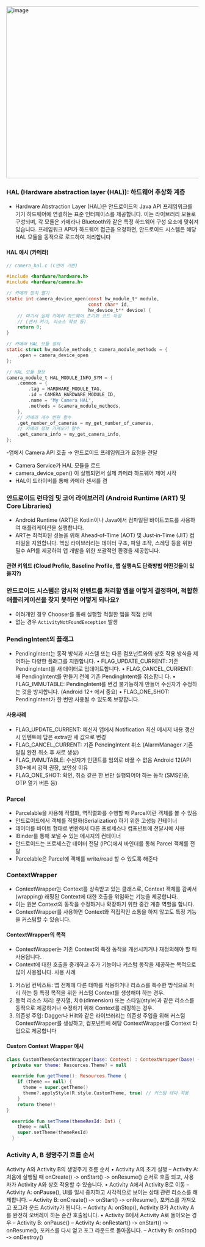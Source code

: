 <img width="519" height="451" alt="image" src="https://github.com/user-attachments/assets/785aa40a-4c75-4bd1-bb66-1cc2a63fb663" />

### HAL (Hardware abstraction layer (HAL)): 하드웨어 추상화 계층
- Hardware Abstraction Layer (HAL)은 안드로이드의 Java API 프레임워크를 기기 하드웨어에 연결하는 표준
인터페이스를 제공합니다. 이는 라이브러리 모듈로 구성되며, 각 모듈은 카메라나
Bluetooth와 같은 특정 하드웨어 구성 요소에 맞춰져 있습니다. 프레임워크 API가
하드웨어 접근을 요청하면, 안드로이드 시스템은 해당 HAL 모듈을 동적으로 로드하여 처리합니다

#### HAL 예시 (카메라)
```.c
// camera_hal.c (C언어 기반)

#include <hardware/hardware.h>
#include <hardware/camera.h>

// 카메라 장치 열기
static int camera_device_open(const hw_module_t* module,
                              const char* id,
                              hw_device_t** device) {
    // 여기서 실제 카메라 하드웨어 초기화 코드 작성
    // (센서 켜기, 리소스 확보 등)
    return 0;
}

// 카메라 HAL 모듈 정의
static struct hw_module_methods_t camera_module_methods = {
    .open = camera_device_open
};

// HAL 모듈 정보
camera_module_t HAL_MODULE_INFO_SYM = {
    .common = {
        .tag = HARDWARE_MODULE_TAG,
        .id = CAMERA_HARDWARE_MODULE_ID,
        .name = "My Camera HAL",
        .methods = &camera_module_methods,
    },
    // 카메라 개수 반환 함수
    .get_number_of_cameras = my_get_number_of_cameras,
    // 카메라 정보 가져오기 함수
    .get_camera_info = my_get_camera_info,
};

```

-앱에서 Camera API 호출 → 안드로이드 프레임워크가 요청을 전달
- Camera Service가 HAL 모듈을 로드
- camera_device_open() 이 실행되면서 실제 카메라 하드웨어 제어 시작
- HAL이 드라이버를 통해 카메라 센서를 켬

### 안드로이드 런타임 및 코어 라이브러리 (Android Runtime (ART) 및 Core Libraries)
- Android Runtime (ART)은 Kotlin이나 Java에서 컴파일된 바이트코드를 사용하여 애플리케이션을 실행합니다.
- ART는 최적화된 성능을 위해 Ahead‑of‑Time (AOT) 및 Just‑in‑Time (JIT) 컴파일을 지원합니다. 핵심 라이브러리는 데이터 구조, 파일 조작,
스레딩 등을 위한 필수 API를 제공하여 앱 개발을 위한 포괄적인 환경을 제공합니다.
#### 관련 키워드 (Cloud Profile, Baseline Profile, 앱 실행속도 단축방법 어떤것들이 있을지?)

### 안드로이드 시스템은 암시적 인텐트를 처리할 앱을 어떻게 결정하며, 적합한 애플리케이션을 찾지 못하면 어떻게 되나요?
- 여러개인 경우 Chooser를 통해 실행할 적절한 앱을 직접 선택
- 없는 경우 `ActivityNotFoundException` 발생


### PendingIntent의 플래그
- PendingIntent는 동작 방식과 시스템 또는 다른 컴포넌트와의 상호 작용 방식을 제어하는
다양한 플래그를 지원합니다.
• FLAG_UPDATE_CURRENT: 기존 PendingIntent를 새 데이터로 업데이트합니다.
• FLAG_CANCEL_CURRENT: 새 PendingIntent를 만들기 전에 기존 PendingIntent를 취소합니
다.
• FLAG_IMMUTABLE: PendingIntent를 변경 불가능하게 만들어 수신자가 수정하는 것을
방지합니다. (Android 12+ 에서 중요)
• FLAG_ONE_SHOT: PendingIntent가 한 번만 사용될 수 있도록 보장합니다.

#### 사용사례
- FLAG_UPDATE_CURRENT: 메신저 앱에서 Notification 최신 메시지 내용 갱신 시 인텐트에 담은 extra만 새 값으로 변경
- FLAG_CANCEL_CURRENT: 기존 PendingIntent 취소 (AlarmManager 기존 알림 완전 취소 후 새로 생성)
- FLAG_IMMUTABLE: 수신자가 인텐트를 임의로 바꿀 수 없음 Android 12(API 31)+에서 강력 권장, 보안상 이유
- FLAG_ONE_SHOT: 확인, 취소 같은 한 번만 실행되어야 하는 동작 (SMS인증, OTP 열기 버튼 등)

### Parcel
- Parcelable을 사용해 직렬화, 역직렬화를 수행할 때 Parcel이란 객체를 볼 수 있음
- 안드로이드에서 객체를 직렬화(Serialization) 하기 위한 고성능 컨테이너
- 데이터를 바이트 형태로 변환해서 다른 프로세스나 컴포넌트에 전달시에 사용
- IBinder를 통해 보낼 수 있는 메시지의 컨테이너
- 안드로이드는 프로세스간 데이터 전달 (IPC)에서 바인더를 통해 Parcel 객체를 전달
- Parcelable은 Parcel에 객체를 write/read 할 수 있도록 해준다

### ContextWrapper
- ContextWrapper는 Context를 상속받고 있는 클래스로, Context 객체를 감싸서(wrapping) 래핑된 Context에 대한 호출을 위임하는 기능을 제공합니다.
- 이는 원본 Context의 동작을 수정하거나 확장하기 위한 중간 계층 역할을 합니다.
-  ContextWrapper를 사용하면 Context와 직접적인 소통을 하지 않고도 특정 기능을 커스텀할 수 있습니다.
#### ContextWrapper의 목적
- ContextWrapper는 기존 Context의 특정 동작을 개선시키거나 재정의해야 할 때 사용됩니다.
- Context에 대한 호출을 중개하고 추가 기능이나 커스텀 동작을 제공하는 목적으로 많이 사용됩니다.
사용 사례
1. 커스텀 컨텍스트: 앱 전체에 다른 테마를 적용하거나 리소스를 특수한 방식으로 처리
하는 등 특정 목적을 위한 커스텀 Context를 생성해야 하는 경우.
2. 동적 리소스 처리: 문자열, 치수(dimension) 또는 스타일(style)과 같은 리소스를
동적으로 제공하거나 수정하기 위해 Context를 래핑하는 경우.
3. 의존성 주입: Dagger나 Hilt와 같은 라이브러리는 의존성 주입을 위해 커스텀
ContextWrapper를 생성하고, 컴포넌트에 해당 ContextWrapper를 Context 타입으로 제공합니다

#### Custom Context Wrapper 예시
```.kt
class CustomThemeContextWrapper(base: Context) : ContextWrapper(base) {
  private var theme: Resources.Theme? = null

  override fun getTheme(): Resources.Theme {
    if (theme == null) {
      theme = super.getTheme()
      theme?.applyStyle(R.style.CustomTheme, true) // 커스텀 테마 적용
    }
    return theme!!
}

  override fun setTheme(themeResId: Int) {
    theme = null
    super.setTheme(themeResId)
  }
```

### Activity A, B 생명주기 흐름 순서
Activity A와 Activity B의 생명주기 흐름 순서
• Activity A의 초기 실행
– Activity A: 처음에 실행될 때 onCreate() ‑> onStart() ‑> onResume() 순서로
호출 되고, 사용자가 Activity A와 상호 작용할 수 있습니다.
• Activity A에서 Activity B로 이동
– Activity A: onPause(), UI를 일시 중지하고 시각적으로 보이는 상태 관련 리소스를
해제합니다.
– Activity B: onCreate() ‑> onStart() ‑> onResume(), 포커스를 가져오고 포그라
운드 Activity가 됩니다.
– Activity A: onStop(), Activity B가 Activity A를 완전히 오버레이 하는 순간
호출됩니다.
• Activity B에서 Activity A로 돌아오는 경우
– Activity B: onPause()
– Activity A: onRestart() ‑> onStart() ‑> onResume(), 포커스를 다시 얻고 포그
라운드로 돌아옵니다.
– Activity B: onStop() ‑> onDestroy()
